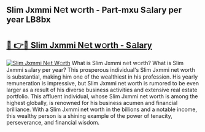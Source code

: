 ## Slim Jxmmi N𝚎t w𝚘rth - Part-mxu S𝚊lary per year LB8bx

# <h2><a href="http://gc4b34u.nevu.top/?p=Slim+Jxmmi">🔗 👉🔴 Slim Jxmmi N𝚎t w𝚘rth - S𝚊lary</a></h2>

[![Slim Jxmmi N𝚎t W𝚘rth](https://i.imgur.com/Oavwk0R.jpeg)](http://gc4b34u.nevu.top/?p=Slim+Jxmmi)
What is Slim Jxmmi n𝚎t w𝚘rth? What is Slim Jxmmi s𝚊lary per year?
This prosperous individual's Slim Jxmmi net worth is substantial, making him one of the wealthiest in his profession. His yearly remuneration is impressive, but Slim Jxmmi net worth is rumored to be even larger as a result of his diverse business activities and extensive real estate portfolio. This affluent individual, whose Slim Jxmmi net worth is among the highest globally, is renowned for his business acumen and financial brilliance. With a Slim Jxmmi net worth in the billions and a notable income, this wealthy person is a shining example of the power of tenacity, perseverance, and financial wisdom.
